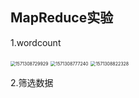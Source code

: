 ## MapReduce实验

1.wordcount

<img src="C:\Users\YUEJIE\AppData\Roaming\Typora\typora-user-images\1571308729929.png" alt="1571308729929" style="zoom: 50%;" />

<img src="C:\Users\YUEJIE\AppData\Roaming\Typora\typora-user-images\1571308777240.png" alt="1571308777240" style="zoom:50%;" />

<img src="C:\Users\YUEJIE\AppData\Roaming\Typora\typora-user-images\1571308822328.png" alt="1571308822328" style="zoom:50%;" />

2.筛选数据